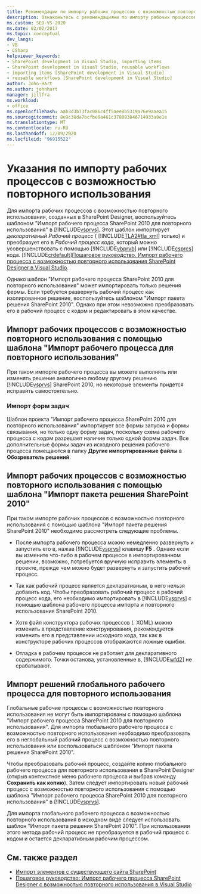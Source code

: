 ```yaml
---
title: Рекомендации по импорту рабочих процессов с возможностью повторного использования | Документация Майкрософт
description: Ознакомьтесь с рекомендациями по импорту рабочих процессов с возможностью повторного использования, которые были созданы в SharePoint Designer, в Visual Studio.
ms.custom: SEO-VS-2020
ms.date: 02/02/2017
ms.topic: conceptual
dev_langs:
- VB
- CSharp
helpviewer_keywords:
- SharePoint development in Visual Studio, importing items
- SharePoint development in Visual Studio, reusable workflows
- importing items [SharePoint development in Visual Studio]
- reusable workflows [SharePoint development in Visual Studio]
author: John-Hart
ms.author: johnhart
manager: jillfra
ms.workload:
- office
ms.openlocfilehash: aab3d3b73fac086c4ff5aee8b5319a76e9aaea15
ms.sourcegitcommit: 8e9c38da7bcfbe9a461c378083846714933a0e1e
ms.translationtype: MT
ms.contentlocale: ru-RU
ms.lasthandoff: 12/09/2020
ms.locfileid: "96915522"
---
```

# <a name="guidelines-for-importing-reusable-workflows"></a>Указания по импорту рабочих процессов с возможностью повторного использования
  Для импорта рабочих процессов с возможностью повторного использования, созданных в SharePoint Designer, воспользуйтесь шаблоном "Импорт рабочего процесса SharePoint 2010 для повторного использования" в [!INCLUDE[vsprvs](../sharepoint/includes/vsprvs-md.md)]. Этот шаблон импортирует *декларативный* *Рабочий процесс* ( [!INCLUDE[TLA2#tla_xml](../sharepoint/includes/tla2sharptla-xml-md.md)] только) и преобразует его в *Рабочий процесс кода*, который можно усовершенствовать с помощью [!INCLUDE[vbprvb](../sharepoint/includes/vbprvb-md.md)] или [!INCLUDE[csprcs](../sharepoint/includes/csprcs-md.md)] кода. [!INCLUDE[crdefault](../sharepoint/includes/crdefault-md.md)][Пошаговое руководство. Импорт рабочего процесса с возможностью повторного использования SharePoint Designer в Visual Studio](../sharepoint/walkthrough-import-a-sharepoint-designer-reusable-workflow-into-visual-studio.md).

 Однако шаблон "Импорт рабочего процесса SharePoint 2010 для повторного использования" может импортировать только решения фермы. Если требуется развернуть рабочий процесс как изолированное решение, воспользуйтесь шаблоном "Импорт пакета решения SharePoint 2010". Однако при этом невозможно преобразовать его в рабочий процесс с кодом и редактировать в этом качестве.

## <a name="import-reusable-workflows-by-using-the-import-reusable-workflow-template"></a>Импорт рабочих процессов с возможностью повторного использования с помощью шаблона "Импорт рабочего процесса для повторного использования"
 При таком импорте рабочего процесса вы можете выполнять или изменять решение аналогично любому другому решению [!INCLUDE[vsprvs](../sharepoint/includes/vsprvs-md.md)] SharePoint 2010, но некоторые элементы придется исправить самостоятельно.

### <a name="import-task-forms"></a>Импорт форм задач
 Шаблон проекта "Импорт рабочего процесса SharePoint 2010 для повторного использования" импортирует все формы запуска и формы связывания, но только одну форму задач, поскольку схема рабочего процесса с кодом разрешает наличие только одной формы задач. Все дополнительные формы задач из исходного решения рабочего процесса помещаются в папку **Другие импортированные файлы** в **Обозреватель решений**.

## <a name="import-reusable-workflows-by-using-the-import-sharepoint-2010-solution-package-template"></a>Импорт рабочих процессов с возможностью повторного использования с помощью шаблона "Импорт пакета решения SharePoint 2010"
 При таком импорте рабочих процессов с возможностью повторного использования с помощью шаблона "Импорт пакета решения SharePoint 2010" необходимо рассмотреть следующие проблемы.

- После импорта рабочего процесса можно немедленно развернуть и запустить его в, нажав [!INCLUDE[vsprvs](../sharepoint/includes/vsprvs-md.md)] клавишу **F5** . Однако если вы измените что-либо в рабочем процессе в импортированном решении, возможно, потребуется вручную исправить элементы в проекте, прежде чем можно будет развернуть и запустить рабочий процесс.

- Так как рабочий процесс является декларативным, в него нельзя добавить код. Чтобы преобразовать рабочий процесс в рабочий процесс кода, его необходимо импортировать в [!INCLUDE[vsprvs](../sharepoint/includes/vsprvs-md.md)] с помощью шаблона рабочего процесса импорта и повторного использования SharePoint 2010.

- Хотя файл конструктора рабочих процессов (. XOML) можно изменить в представление конструирования, рекомендуется изменить его в представлении исходного кода, так как в конструкторе рабочих процессов отображаются ложные ошибки.

- Отладка в рабочем процессе не работает для декларативного содержимого. Точки останова, установленные в, [!INCLUDE[wfd2](../sharepoint/includes/wfd2-md.md)] не срабатывают.

## <a name="import-globally-reusable-workflow-solutions"></a>Импорт решений глобального рабочего процесса для повторного использования
 Глобальные рабочие процессы с возможностью повторного использования не могут быть импортированы с помощью шаблона "Импорт рабочего процесса SharePoint 2010 для повторного использования". Для импорта глобального рабочего процесса с возможностью повторного использования необходимо преобразовать его в неглобальный рабочий процесс с возможностью повторного использования или воспользоваться шаблоном "Импорт пакета решения SharePoint 2010".

 Чтобы преобразовать рабочий процесс, создайте копию глобального рабочего процесса для повторного использования в SharePoint Designer (открыв контекстное меню рабочего процесса и выбрав команду **Сохранить как копию**). Затем следует импортировать новый рабочий процесс с возможностью повторного использования с помощью шаблона "Импорт рабочего процесса SharePoint 2010 для повторного использования" в [!INCLUDE[vsprvs](../sharepoint/includes/vsprvs-md.md)].

 Для импорта глобального рабочего процесса с возможностью повторного использования в исходном виде следует использовать шаблон "Импорт пакета решения SharePoint 2010". При использовании этого метода рабочий процесс не преобразуется в рабочий процесс с кодом и остается декларативным рабочим процессом.

## <a name="see-also"></a>См. также раздел
- [Импорт элементов с существующего сайта SharePoint](../sharepoint/importing-items-from-an-existing-sharepoint-site.md)
- [Пошаговое руководство: Импорт рабочего процесса SharePoint Designer с возможностью повторного использования в Visual Studio](../sharepoint/walkthrough-import-a-sharepoint-designer-reusable-workflow-into-visual-studio.md)
